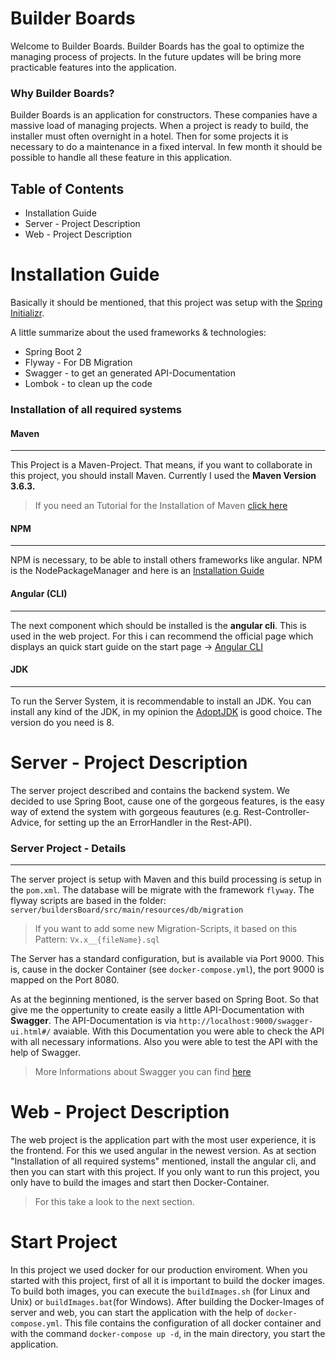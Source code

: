 # Builder Boards

Welcome to Builder Boards. Builder Boards has the goal to optimize the managing process of projects. In the future updates will be bring more practicable features into the application. 

### Why Builder Boards? 
Builder Boards is an application for constructors. These companies have a massive load of managing projects. When a project is ready to build, the installer must often overnight in a hotel. Then for some projects it is necessary to do a maintenance in a fixed interval. In few month it should be possible to handle all these feature in this application.

## Table of Contents
* Installation Guide
* Server - Project Description
* Web - Project Description

# Installation Guide
Basically it should be mentioned, that this project was setup with the [Spring Initializr]([https://start.spring.io/](https://start.spring.io/)).

A little summarize about the used frameworks & technologies:
* Spring Boot 2
* Flyway - For DB Migration
* Swagger - to get an generated API-Documentation
* Lombok - to clean up the code

### Installation of all required systems

#### Maven
---
This Project is a Maven-Project. That means, if you want to collaborate in this project, you should install Maven. Currently I used the **Maven Version 3.6.3.** 

> If you need an Tutorial for the Installation of Maven [click here](https://maven.apache.org/install.html)


#### NPM
--- 
NPM is necessary, to be able to install others frameworks like angular. NPM is the NodePackageManager and here is an [Installation Guide](https://www.npmjs.com/get-npm)


#### Angular (CLI)
---
The next component which should be installed is the **angular cli**. This is used in the web project. For this i can recommend the official page which displays an quick start guide on the start page -> [Angular CLI](https://cli.angular.io/)

#### JDK
---
To run the Server System, it is recommendable to install an JDK. You can install any kind of the JDK, in my opinion the [AdoptJDK](https://adoptopenjdk.net/) is good choice. The version do you need is 8.

# Server - Project Description
The server project described and contains the backend system. We decided to use Spring Boot, cause one of the gorgeous features, is the easy way of extend the system with gorgeous feautures (e.g. Rest-Controller-Advice, for setting up the an ErrorHandler in the Rest-API).

### Server Project - Details
---
The server project is setup with Maven and this build processing is setup in the `pom.xml`. The database will be migrate with the framework `flyway`. The flyway scripts are based in the folder: `server/buildersBoard/src/main/resources/db/migration`

> If you want to add some new Migration-Scripts, it based on this Pattern: `Vx.x__{fileName}.sql`

The Server has a standard configuration, but is available via Port 9000. This is, cause in the docker Container (see `docker-compose.yml`), the port 9000 is mapped on the Port 8080.

As at the beginning mentioned, is the server based on Spring Boot. So that give me the oppertunity to create easily a little API-Documentation with **Swagger**. The API-Documentation is via `http://localhost:9000/swagger-ui.html#/` avaiable. With this Documentation you were able to check the API with all necessary informations. Also you were able to test the API with the help of Swagger.

> More Informations about Swagger you can find [here](https://swagger.io/)

# Web - Project Description
The web project is the application part with the most user experience, it is the frontend. For this we used angular in the newest version. As at section "Installation of all required systems" mentioned, install the angular cli, and then you can start with this project. If you only want to run this project, you only have to build the images and start then Docker-Container.

> For this take a look to the next section. 


# Start Project
In this project we used docker for our production enviroment. When you started with this project, first of all it is important to build the docker images. To build both images, you can execute the `buildImages.sh` (for Linux and Unix) or `buildImages.bat`(for Windows). After building the Docker-Images of server and web, you can start the application with the help of `docker-compose.yml`. This file contains the configuration of all docker container and with the command `docker-compose up -d`, in the main directory, you start the application.
